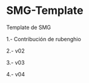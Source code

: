 SMG-Template
============

Template de SMG

1.- Contribución de rubenghio

2.- v02

3.- v03

4.- v04
